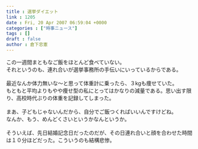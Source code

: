 ```yaml
---
title : 選挙ダイエット
link : 1205
date : Fri, 20 Apr 2007 06:59:04 +0000
categories : ["時事ニュース"]
tags : []
draft : false
author : 倉下忠憲
---
```


この一週間まともなご飯をほとんど食べていない。<BR>それというのも、連れ合いが選挙事務所の手伝いにいっているからである。<BR><BR>最近なんか体力無いな～と思って体重計に乗ったら、３kgも痩せていた。<BR>もともと平均よりもやや痩せ型の私にとってはかなりの減量である。思い出す限り、高校時代ぶりの体重を記録してしまった。<BR><BR>まあ、子どもじゃないんだから、自分でご飯つくればいいんですけどね。<BR>なんか、もう、めんどくさいというかなんというか。<BR><BR>そういえば、先日結婚記念日だったのだが、その日連れ合いと顔を合わせた時間は１０分ほどだった。こういうのも結構悲惨。<br><br>
